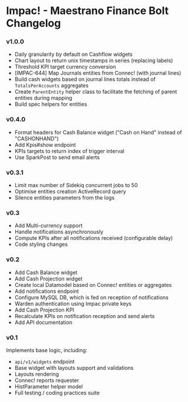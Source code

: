 # Impac! - Maestrano Finance Bolt Changelog

### v1.0.0
- Daily granularity by default on Cashflow widgets
- Chart layout to return unix timestamps in series (replacing labels)
- Threshold KPI target currency conversion
- [IMPAC-644] Map Journals entities from Connec! (with journal lines)
- Build cash widgets based on journal lines totals instead of `TotalsPerAccounts` aggregates
- Create `ParentEntity` helper class to facilitate the fetching of parent entities during mapping
- Build spec helpers for entities

### v0.4.0
- Format headers for Cash Balance widget ("Cash on Hand" instead of "CASHONHAND")
- Add Kpis#show endpoint
- KPIs targets to return index of trigger interval
- Use SparkPost to send email alerts

### v0.3.1
- Limit max number of Sidekiq concurrent jobs to 50
- Optimise entities creation ActiveRecord query
- Silence entities parameters from the logs

### v0.3
- Add Multi-currency support
- Handle notifications asynchronously
- Compute KPIs after all notifications received (configurable delay)
- Code styling changes

### v0.2
- Add Cash Balance widget
- Add Cash Projection widget
- Create local Datamodel based on Connec! entities or aggregates
- Add notifications endpoint
- Configure MySQL DB, which is fed on reception of notifications
- Warden authentication using Impac private keys
- Add Cash Projection KPI
- Recalculate KPIs on notification reception and send alerts
- Add API documentation

### v0.1
Implements base logic, including:
- `api/v1/widgets` endpoint
- Base widget with layouts support and validations
- Layouts rendering
- Connec! reports requester
- HistParameter helper model
- Full testing / coding practices suite
